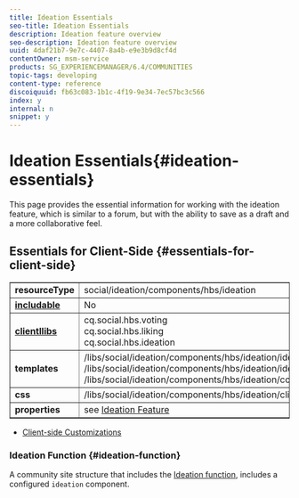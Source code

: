 ```yaml
---
title: Ideation Essentials
seo-title: Ideation Essentials
description: Ideation feature overview
seo-description: Ideation feature overview
uuid: 4daf21b7-9e7c-4407-8a4b-e9e3b9d8cf4d
contentOwner: msm-service
products: SG_EXPERIENCEMANAGER/6.4/COMMUNITIES
topic-tags: developing
content-type: reference
discoiquuid: fb63c083-1b1c-4f19-9e34-7ec57bc3c566
index: y
internal: n
snippet: y
---
```


# Ideation Essentials{#ideation-essentials}

This page provides the essential information for working with the ideation feature, which is similar to a forum, but with the ability to save as a draft and a more collaborative feel.

## Essentials for Client-Side {#essentials-for-client-side}

<table border="1" cellpadding="4" cellspacing="4" width="100%"> 
 <tbody>
  <tr>
   <td> <strong>resourceType</strong></td> 
   <td>social/ideation/components/hbs/ideation</td> 
  </tr>
  <tr>
   <td> <a href="../../communities/using/scf.md#addorincludeacommunitiescomponent"><strong>includable</strong></a></td> 
   <td>No</td> 
  </tr>
  <tr>
   <td> <a href="../../communities/using/clientlibs.md"><strong>clientllibs</strong></a></td> 
   <td>cq.social.hbs.voting<br /> cq.social.hbs.liking<br /> cq.social.hbs.ideation</td> 
  </tr>
  <tr>
   <td> <strong>templates</strong></td> 
   <td> /libs/social/ideation/components/hbs/ideation/ideation.hbs<br /> /libs/social/ideation/components/hbs/ideation/ideationlists.hbs<br /> /libs/social/ideation/components/hbs/ideation/composer.hbs</td> 
  </tr>
  <tr>
   <td> <strong>css</strong></td> 
   <td> /libs/social/ideation/components/hbs/ideation/clientlibs/ideation.css</td> 
  </tr>
  <tr>
   <td><strong> properties</strong></td> 
   <td>see <a href="../../communities/using/ideation-feature.md">Ideation Feature</a></td> 
  </tr>
 </tbody>
</table>

* [Client-side Customizations](../../communities/using/client-customize.md)

<!--
Comment Type: draft

<h2>Essentials for Server-Side</h2>
-->

<!--
Comment Type: draft

<ul>
<li>Ideation API ???</li>
</ul>
<ul>
<li>Ideation Endpoints ???</li>
</ul>
<ul>
<li><a href="../../communities/using/server-customize.md">Server-side Customizations</a> ???</li>
</ul>
-->

### Ideation Function {#ideation-function}

A community site structure that includes the [Ideation function](../../communities/using/functions.md#ideationfunction), includes a configured `ideation` component.
